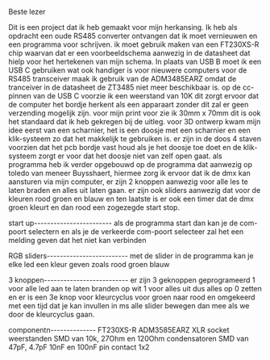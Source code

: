 Beste lezer

Dit is een project dat ik heb gemaakt voor mijn herkansing.
Ik heb als opdracht een oude RS485 converter ontvangen dat ik moet vernieuwen en een programma voor schrijven.
ik moet gebruik maken van een FT230XS-R chip waarvan dat er een voorbeeldschema aanwezig in de datasheet dat hielp voor het hertekenen van mijn schema.
In plaats van USB B moet ik een USB C gebruiken wat ook handiger is voor nieuwere computers voor de RS485 transceiver maak ik gebruik van de ADM3485EARZ omdat de tranceiver in de datasheet de ZT3485 niet meer beschikbaar is.
op de cc-pinnen van de USB C voorzie ik een weerstand van 10K dit zorgt ervoor dat de computer het bordje herkent als een apparaart zonder dit zal er geen verzending mogelijk zijn.
voor mijn print voor zie ik 30mm x 70mm dit is ook het standaard dat ik heb gekregen bij de uitleg.
voor 3D ontwerp kwam mijn idee eerst van een scharnier, het is een doosje met een scharnier en een klik-systeem zo dat het makkelijk te gebruiken is.
er zijn in de doos 4 staven voorzien dat het pcb bordje vast houd als je het doosje toe doet en de klik-systeem zorgt er voor dat het doosje niet van zelf open gaat.
als programma heb ik verder opgebouwd op de programma dat aanwezig op toledo van meneer Buysshaert, hiermee zorg ik ervoor dat ik de dmx kan aansturen via mijn computer, er zijn 2 knoppen aanwezig voor alle les te laten braden en alles uit laten gaan.
er zijn ook sliders aanwezig dat voor de kleuren rood groen en blauw en ten laatste is er ook een timer dat de dmx groen kleurt en dan rood een zogezegde start stop.

start up------------------------
als de programma start dan kan je de com-poort selectern en als je de verkeerde com-poort selecteer zal het een melding geven dat het niet kan verbinden

RGB sliders-------------------------
met de slider in de programma kan je elke led een kleur geven zoals rood groen blauw

3 knoppen--------------------------
er zijn 3 geknoppen geprogrameerd 1 voor alle led aan te laten branden op wit
1 voor alles uit dus alles op 0 zetten
en er is een 3e knop voor kleurcyclus voor groen naar rood en omgekeerd met een tijd dat je kan invullen in ms
alle slider bewegen dan mee als we door de kleurcyclus gaan.

componentn--------------
FT230XS-R
ADM3585EARZ
XLR socket
weerstanden SMD van 10k, 27Ohm en 120Ohm
condensatoren SMD van 47pF, 4.7pF 10nF en 100nF
pin contact 1x2
